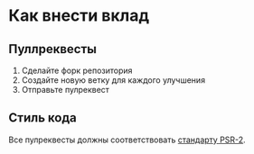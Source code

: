 # Как внести вклад

## Пуллреквесты

1. Сделайте форк репозитория
2. Создайте новую ветку для каждого улучшения
3. Отправьте пулреквест

## Стиль кода

Все пулреквесты должны соответствовать [стандарту PSR-2](https://github.com/php-fig/fig-standards/blob/master/accepted/PSR-2-coding-style-guide.md).
